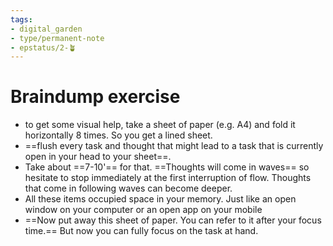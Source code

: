 ```yaml
---
tags: 
- digital_garden
- type/permanent-note
- epstatus/2-🪴
---
```

# Braindump exercise

+ to get some visual help, take a sheet of paper (e.g. A4) and fold it horizontally 8 times. So you get a lined sheet.
+ ==flush every task and thought that might lead to a task that is currently open in your head to your sheet==. 
+ Take about ==7-10'== for that. ==Thoughts will come in waves== so hesitate to stop immediately at the first interruption of flow. Thoughts that come in following waves can become deeper.
+ All these items occupied space in your memory. Just like an open window on your computer or an open app on your mobile
+ ==Now put away this sheet of paper. You can refer to it after your focus time.== But now you can fully focus on the task at hand.